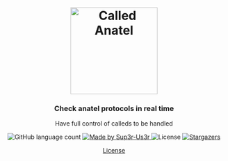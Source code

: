 <h1 align="center">
  <img alt="Called Anatel" src="https://raw.githubusercontent.com/Sup3r-Us3r/calledanatel-frontend/master/public/favicon.ico" width="200px" />
</h1>

<h3 align="center">Check anatel protocols in real time</h3>

<p align="center">Have full control of calleds to be handled</p>

<p align="center">
  <img alt="GitHub language count" src="https://img.shields.io/github/languages/count/Sup3r-Us3r/calledanatel-frontend?color=%2304D361">

  <a href="https://github.com/Sup3r-Us3r">
    <img alt="Made by Sup3r-Us3r" src="https://img.shields.io/badge/made%20by-Sup3r%20Us3r-%2304D361">
  </a>

  <img alt="License" src="https://img.shields.io/badge/license-MIT-%2304D361">

  <a href="https://github.com/Sup3r-Us3r/calledanatel-frontend/stargazers">
    <img alt="Stargazers" src="https://img.shields.io/github/stars/Sup3r-Us3r/calledanatel-frontend?style=social">
  </a>
</p>

<p align="center">
  <a href="https://github.com/Sup3r-Us3r/calledanatel-frontend/blob/master/LICENSE" target="_blank">License</a>
</p>

